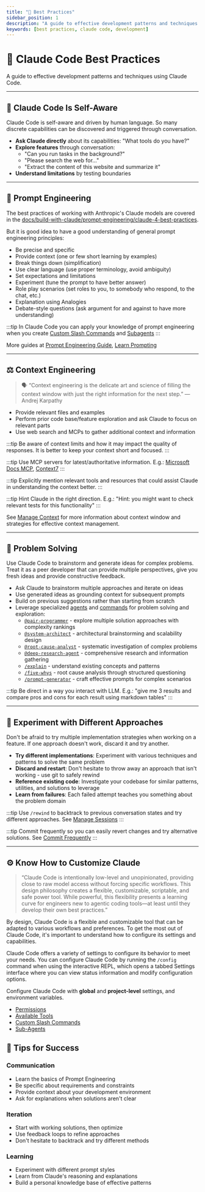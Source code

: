 ```yaml
---
title: "🎯 Best Practices"
sidebar_position: 1
description: "A guide to effective development patterns and techniques using Claude Code"
keywords: [best practices, claude code, development]
---
```


# 🎯 Claude Code Best Practices

A guide to effective development patterns and techniques using Claude Code.

---

## 🧘 Claude Code Is Self-Aware

Claude Code is self-aware and driven by human language. So many discrete capabilities can be discovered and triggered through conversation.

- **Ask Claude directly** about its capabilities: "What tools do you have?"
- **Explore features** through conversation:
   - "Can you run tasks in the background?"
   - "Please search the web for..."
   - "Extract the content of this website and summarize it"
- **Understand limitations** by testing boundaries

---

## 📝 Prompt Engineering

The best practices of working with Anthropic's Claude models are covered in the [docs/build-with-claude/prompt-engineering/claude-4-best-practices](https://docs.claude.com/en/docs/build-with-claude/prompt-engineering/claude-4-best-practices).

But it is good idea to have a good understanding of general prompt engineering principles:

* Be precise and specific
* Provide context (one or few short learning by examples)
* Break things down (simplification)
* Use clear language (use proper terminology, avoid ambiguity)
* Set expectations and limitations
* Experiment (tune the prompt to have better answer)
* Role play scenarios (set roles to you, to somebody who respond, to the chat, etc.)
* Explanation using Analogies
* Debate-style questions (ask argument for and against to have more understanding)

:::tip
In Claude Code you can apply your knowledge of prompt engineering when you create [Custom Slash Commands](./tips-and-tricks/custom-slash-commands) and [Subagents](./tips-and-tricks/subagents)
:::

More guides at [Prompt Engineering Guide](https://www.promptingguide.ai/), [Learn Prompting](https://learnprompting.org/docs/introduction)

---

## ⚖️ Context Engineering

> 🗣️ “Context engineering is the delicate art and science of filling the context window with just the right information for the next step.” — Andrej Karpathy


- Provide relevant files and examples
- Perform prior code base/feature exploration and ask Claude to focus on relevant parts
- Use web search and MCPs to gather additional context and information

:::tip
Be aware of context limits and how it may impact the quality of responses. It is better to keep your context short and focused.
:::

:::tip
Use MCP servers for latest/authoritative information. E.g.: [Microsoft Docs MCP](https://learn.microsoft.com/en-us/training/support/mcp), [Context7](https://context7.com/)
:::

:::tip
Explicitly mention relevant tools and resources that could assist Claude in understanding the context better.
:::

:::tip
Hint Claude in the right direction. E.g.: "Hint: you might want to check relevant tests for this functionality"
:::

See [Manage Context](/tips-and-tricks/manage-context) for more information about context window and strategies for effective context management.

---

## 🧠 Problem Solving

Use Claude Code to brainstorm and generate ideas for complex problems. Treat it as a peer developer that can provide multiple perspectives, give you fresh ideas and provide constructive feedback.

- Ask Claude to brainstorm multiple approaches and iterate on ideas
- Use generated ideas as grounding context for subsequent prompts
- Build on previous suggestions rather than starting from scratch
- Leverage specialized [agents](/tips-and-tricks/subagents) and [commands](/tips-and-tricks/custom-slash-commands) for problem solving and exploration:
  - [`@pair-programmer`](/component-reference/agents/pair-programmer) - explore multiple solution approaches with complexity rankings
  - [`@system-architect`](/component-reference/agents/system-architect) - architectural brainstorming and scalability design
  - [`@root-cause-analyst`](/component-reference/agents/root-cause-analyst) - systematic investigation of complex problems
  - [`@deep-research-agent`](/component-reference/agents/deep-research-agent) - comprehensive research and information gathering
  - [`/explain`](/component-reference/commands/explain) - understand existing concepts and patterns
  - [`/five-whys`](/component-reference/commands/5whys-prompt) - root cause analysis through structured questioning
  - [`/prompt-generator`](/component-reference/commands/prompt-generator) - craft effective prompts for complex scenarios

:::tip
Be direct in a way you interact with LLM. E.g.: "give me 3 results and compare pros and cons for each result using markdown tables"
:::

---

## 🧪 Experiment with Different Approaches

Don't be afraid to try multiple implementation strategies when working on a feature. If one approach doesn't work, discard it and try another.

- **Try different implementations**: Experiment with various techniques and patterns to solve the same problem
- **Discard and restart**: Don't hesitate to throw away an approach that isn't working - use git to safely rewind
- **Reference existing code**: Investigate your codebase for similar patterns, utilities, and solutions to leverage
- **Learn from failures**: Each failed attempt teaches you something about the problem domain

:::tip
Use `/rewind` to backtrack to previous conversation states and try different approaches. See [Manage Sessions](/tips-and-tricks/manage-sessions)
:::

:::tip
Commit frequently so you can easily revert changes and try alternative solutions. See [Commit Frequently](/tips-and-tricks/miscellaneous/commit-frequently)
:::

---
## ⚙️ Know How to Customize Claude

> “Claude Code is intentionally low-level and unopinionated, providing close to raw model access without forcing specific workflows. This design philosophy creates a flexible, customizable, scriptable, and safe power tool. While powerful, this flexibility presents a learning curve for engineers new to agentic coding tools—at least until they develop their own best practices.”

By design, Claude Code is a flexible and customizable tool that can be adapted to various workflows and preferences. To get the most out of Claude Code, it's important to understand how to configure its settings and capabilities.

Claude Code offers a variety of settings to configure its behavior to meet your needs. You can configure Claude Code by running the `/config` command when using the interactive REPL, which opens a tabbed Settings interface where you can view status information and modify configuration options.

Configure Claude Code with **global** and **project-level** settings, and environment variables.

* [Permissions](https://docs.anthropic.com/en/docs/claude-code/settings#permission-settings)
* [Available Tools](https://docs.anthropic.com/en/docs/claude-code/settings#tools-available-to-claude)
* [Custom Slash Commands](https://docs.anthropic.com/en/docs/claude-code/slash-commands)
* [Sub-Agents](https://docs.anthropic.com/en/docs/claude-code/sub-agents)

## 🎯 Tips for Success

### Communication
- Learn the basics of Prompt Engineering
- Be specific about requirements and constraints
- Provide context about your development environment
- Ask for explanations when solutions aren't clear

### Iteration
- Start with working solutions, then optimize
- Use feedback loops to refine approaches
- Don't hesitate to backtrack and try different methods

### Learning
- Experiment with different prompt styles
- Learn from Claude's reasoning and explanations
- Build a personal knowledge base of effective patterns
